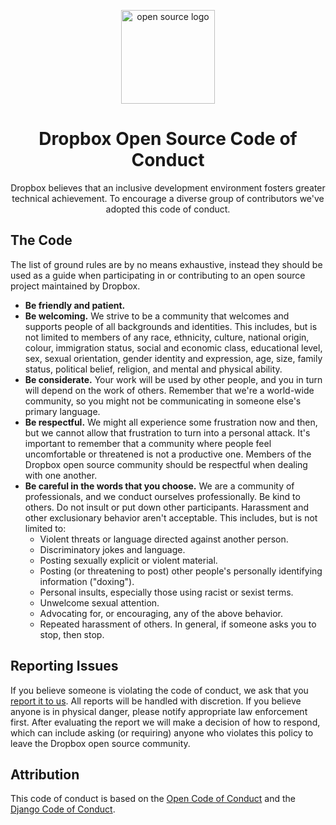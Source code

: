 
<p align="center"><img src="https://opensource.dropbox.com/assets/logo.png" alt="open source logo" width="150" /></p>


<h1 align="center">Dropbox Open Source Code of Conduct</h1>
<p align="center">Dropbox believes that an inclusive development environment fosters greater technical achievement. To encourage a diverse group of contributors we've adopted this code of conduct.</p>



## The Code
The list of ground rules are by no means exhaustive, instead they should be used as a guide when participating in or contributing to an open source project maintained by Dropbox.

- **Be friendly and patient.**
- **Be welcoming.** We strive to be a community that welcomes and supports people of all backgrounds and identities. This includes, but is not limited to members of any race, ethnicity, culture, national origin, colour, immigration status, social and economic class, educational level, sex, sexual orientation, gender identity and expression, age, size, family status, political belief, religion, and mental and physical ability.
- **Be considerate.** Your work will be used by other people, and you in turn will depend on the work of others. Remember that we're a world-wide community, so you might not be communicating in someone else's primary language.
- **Be respectful.** We might all experience some frustration now and then, but we cannot allow that frustration to turn into a personal attack. It's important to remember that a community where people feel uncomfortable or threatened is not a productive one. Members of the Dropbox open source community should be respectful when dealing with one another.
- **Be careful in the words that you choose.** We are a community of professionals, and we conduct ourselves professionally. Be kind to others. Do not insult or put down other participants. Harassment and other exclusionary behavior aren't acceptable. This includes, but is not limited to:
  - Violent threats or language directed against another person.
  - Discriminatory jokes and language.
  - Posting sexually explicit or violent material.
  - Posting (or threatening to post) other people's personally identifying information ("doxing").
  - Personal insults, especially those using racist or sexist terms.
  - Unwelcome sexual attention.
  - Advocating for, or encouraging, any of the above behavior.
  - Repeated harassment of others. In general, if someone asks you to stop, then stop.

## Reporting Issues
If you believe someone is violating the code of conduct, we ask that you [report it to us](https://goo.gl/forms/sCD2o33YQW4NInhr2). All reports will be handled with discretion. If you believe anyone is in physical danger, please notify appropriate law enforcement first. After evaluating the report we will make a decision of how to respond, which can include asking (or requiring) anyone who violates this policy to leave the Dropbox open source community.

## Attribution
This code of conduct is based on the [Open Code of Conduct](http://todogroup.org/opencodeofconduct/) and the [Django Code of Conduct](https://www.djangoproject.com/conduct/).
